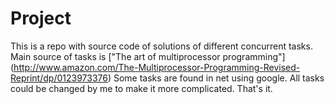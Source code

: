 # Project

This is a repo with source code of solutions of different concurrent tasks.
Main source of tasks is ["The art of multiprocessor programming"]
(http://www.amazon.com/The-Multiprocessor-Programming-Revised-Reprint/dp/0123973376)
Some tasks are found in net using google. All tasks could be changed by me
to make it more complicated. That's it.
